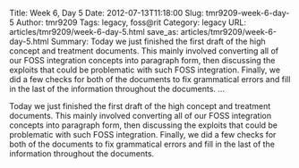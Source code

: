 Title: Week 6, Day 5
Date: 2012-07-13T11:18:00
Slug: tmr9209-week-6-day-5
Author: tmr9209
Tags: legacy, foss@rit
Category: legacy
URL: articles/tmr9209/week-6-day-5.html
save_as: articles/tmr9209/week-6-day-5.html
Summary: Today we just finished the first draft of the high concept and treatment documents. This mainly involved converting all of our FOSS integration concepts into paragraph form, then discussing the exploits that could be problematic with such FOSS integration. Finally, we did a few checks for both of the documents to fix grammatical errors and fill in the last of the information throughout the documents.   ... 

Today we just finished the first draft of the high concept and treatment
documents. This mainly involved converting all of our FOSS integration
concepts into paragraph form, then discussing the exploits that could be
problematic with such FOSS integration. Finally, we did a few checks for both
of the documents to fix grammatical errors and fill in the last of the
information throughout the documents.

